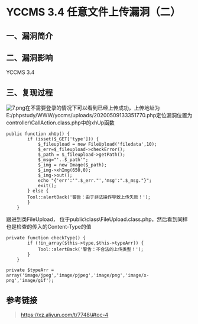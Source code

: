 YCCMS 3.4 任意文件上传漏洞（二）
================================

一、漏洞简介
------------

二、漏洞影响
------------

YCCMS 3.4

三、复现过程
------------

![7.png](./resource/YCCMS3.4任意文件上传漏洞(二)/media/rId24.png)在不需要登录的情况下可以看到已经上传成功，上传地址为E:/phpstudy/WWW/yccms/uploads/20200509133351770.php定位漏洞位置为controller\\CallAction.class.php中的xhUp函数

    public function xhUp() {
            if (isset($_GET['type'])) {
                $_fileupload = new FileUpload('filedata',10);
                $_err=$_fileupload->checkError();
                $_path = $_fileupload->getPath();
                $_msg="'..$_path'";
                $_img = new Image($_path);
                $_img->xhImg(650,0);
                $_img->out();
                echo "{'err':'".$_err."','msg':".$_msg."}";
                exit();
            } else {
            Tool::alertBack('警告：由于非法操作导致上传失败！');
            }
        }

跟进到类FileUpload，
位于public\\class\\FileUpload.class.php，然后看到同样也是检查的传入的Content-Type的值

    private function checkType() {
            if (!in_array($this->type,$this->typeArr)) {
                Tool::alertBack('警告：不合法的上传类型！');
            }
        }

    private $typeArr = 
    array('image/jpeg','image/pjpeg','image/png','image/x-png','image/gif');

参考链接
--------

> https://xz.aliyun.com/t/7748\#toc-4
